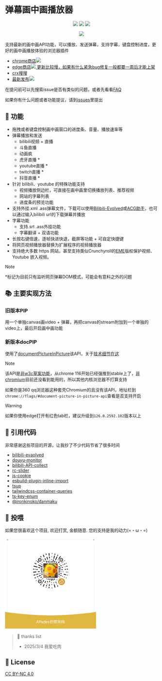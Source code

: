 # 弹幕画中画播放器
<div align="center">

[<img src="https://img.shields.io/chrome-web-store/v/nahbabjlllhocabmecfjmcblchhpoclj?label=chrome" />](https://chrome.google.com/webstore/detail/nahbabjlllhocabmecfjmcblchhpoclj)
[<img src="https://img.shields.io/badge/dynamic/json?label=edge&query=%24.version&url=https%3A%2F%2Fmicrosoftedge.microsoft.com%2Faddons%2Fgetproductdetailsbycrxid%2Fhohfhljppjpiemblilibldgppjpclfbl" />](https://microsoftedge.microsoft.com/addons/detail/hohfhljppjpiemblilibldgppjpclfbl)
[<img src="https://img.shields.io/github/v/release/apades/dmMiniPlayer?color=green" />](https://github.com/apades/dmMiniPlayer/releases/latest)

</div>

<p align="center" style="margin-bottom: 0px !important;">
<img width="800" src="./docs/assets/view.png"><br/>
</p>

支持最新的画中画API功能，可以播放、发送弹幕，支持字幕，键盘控制进度，更好的画中画播放体验的浏览器插件

- [chrome商店<img src="https://img.shields.io/chrome-web-store/v/nahbabjlllhocabmecfjmcblchhpoclj?label=chrome" />](https://chrome.google.com/webstore/detail/nahbabjlllhocabmecfjmcblchhpoclj)
- [edge商店<img src="https://img.shields.io/badge/dynamic/json?label=edge&query=%24.version&url=https%3A%2F%2Fmicrosoftedge.microsoft.com%2Faddons%2Fgetproductdetailsbycrxid%2Fhohfhljppjpiemblilibldgppjpclfbl" /> 更新比较慢，如果有什么紧急bug修复一般都要一周后才能上架](https://microsoftedge.microsoft.com/addons/detail/hohfhljppjpiemblilibldgppjpclfbl)
- [crx搜搜](https://www.crxsoso.com/webstore/detail/nahbabjlllhocabmecfjmcblchhpoclj)
- [最新发布<img src="https://img.shields.io/github/v/release/apades/dmMiniPlayer?color=green" />](https://github.com/apades/dmMiniPlayer/releases/latest)


在提问前可以先搜索issue是否有类似的问题，或者先看看[FAQ](https://github.com/apades/dmMiniPlayer/wiki/FAQ%E2%80%90zh)

如果你有什么问题或者功能提议，请到[issues](https://github.com/apades/dmMiniPlayer/issues)里提出

## 🚀 功能
- 拖拽或者键盘控制画中画窗口的进度条、音量、播放速率等
- 弹幕播放和发送
  - bilibili视频 + 直播
  - 斗鱼直播
  - 动画疯
  - 虎牙直播 *
  - youtube直播 *
  - twitch直播 *
  - 抖音直播 *
- 针对 bilibili、youtube 的特殊功能支持
  - 视频播放侧边栏，可直接在画中画里切换播放列表、推荐视频
  - 网站的字幕列表
  - 进度条的预览功能
- 支持外挂.xml .ass弹幕文件，下载可以使用[Bilibili-Evolved](https://github.com/the1812/Bilibili-Evolved)或[ACG助手](https://chromewebstore.google.com/detail/kpbnombpnpcffllnianjibmpadjolanh)，也可以通过输入bilibili url的下载弹幕并播放
- 字幕功能
  - 支持.srt .ass外挂功能
  - 字幕翻译 + 双语功能
- 长按右键倍速，逐帧快进快退，截屏等功能 + 可自定快捷键
- 将网页视频播放器替换为扩展程序的视频播放器
- 支持绝大多数 https 网站，甚至支持类似Crunchyroll的[EME](https://web.dev/articles/media-eme)版权保护视频、Youtube 嵌入视频。

> [!NOTE]
> *标记为目前只有监听网页弹幕DOM模式，可能会有意料之外的问题

## 📚 主要实现方法
### 旧版本PIP
用一个单独canvas画video + 弹幕，再把canvas的stream附加到一个单独的video上，最后开启画中画功能

### 新版本docPIP
使用了[documentPictureInPicture](https://developer.chrome.com/docs/web-platform/document-picture-in-picture/)该API，关于[技术细节在这](https://github.com/apades/dmMiniPlayer/wiki/tech%E2%80%90zh)

> [!NOTE]
> 该API是[非w3c草案功能](https://wicg.github.io/document-picture-in-picture/)，从chrome 116开始已经强推到stable上了，[非chromium](https://caniuse.com/?search=document-picture-in-picture)目前还没看到能用的，所以其他内核浏览器不打算支持
> 
> 如果你是360 qq浏览器这种套壳Chromium的且没有该API，地址栏到`chrome://flags/#document-picture-in-picture-api`查看是否支持开启

> [!WARNING]
> 如果你使用edge打开有红色tab栏，建议升级到`126.0.2592.102`版本以上


## 💖 引用代码
非常感谢这些项目的开源，让我抄了不少代码节省了很多时间

- [bilibili-evaolved](https://github.com/the1812/Bilibili-Evolved)
- [douyu-monitor](https://github.com/qianjiachun/douyu-monitor)
- [bilibili-API-collect](https://github.com/SocialSisterYi/bilibili-API-collect)
- [rc-slider](http://github.com/react-component/slider)
- [js-cookie](https://github.com/js-cookie/js-cookie)
- [esbuild-plugin-inline-import](https://github.com/claviska/esbuild-plugin-inline-import)
- [tsup](https://github.com/egoist/tsup/blob/796fc5030f68f929fecde7c94732e9a586ba7508/src/esbuild/postcss.ts)
- [tailwindcss-container-queries](https://github.com/tailwindlabs/tailwindcss-container-queries)
- [ts-key-enum](https://www.npmjs.com/package/ts-key-enum)
- [@ironkinoko/danmaku](https://github.com/IronKinoko/danmaku)

## 🍔 投喂
如果您很喜欢这个项目, 欢迎打赏, 金额随意. 您的支持是我的动力(=・ω・=)

<img src="./docs/assets/donate.png" width="300">

> 🙏 thanks list
> 
> - 2025/3/4 我爱吃肉

## 📜 License
[CC BY-NC 4.0](https://creativecommons.org/licenses/by-nc/4.0/)
